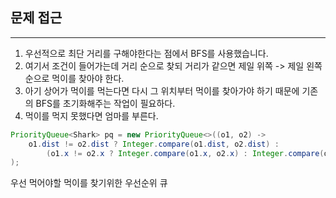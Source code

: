 ## 문제 접근
---
1. 우선적으로 최단 거리를 구해야한다는 점에서 BFS를 사용했습니다.
2. 여기서 조건이 들어가는데 거리 순으로 찾되 거리가 같으면 제일 위쪽 -> 제일 왼쪽 순으로 먹이를 찾아야 한다.
3. 아기 상어가 먹이를 먹는다면 다시 그 위치부터 먹이를 찾아가야 하기 때문에 기존의 BFS를 초기화해주는 작업이 필요하다.
4. 먹이를 먹지 못했다면 엄마를 부른다.

```java
PriorityQueue<Shark> pq = new PriorityQueue<>((o1, o2) ->
    o1.dist != o2.dist ? Integer.compare(o1.dist, o2.dist) :
        (o1.x != o2.x ? Integer.compare(o1.x, o2.x) : Integer.compare(o1.y, o2.y))
);
```

우선 먹어야할 먹이를 찾기위한 우선순위 큐
